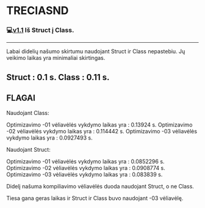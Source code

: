 # TRECIASND
### :computer:[v1.1](https://github.com/odiraitis/TRECIASND/releases/tag/v1.1) Iš Struct į Class.
-------------------------------------------------------------------------------
Labai didelių našumo skirtumu naudojant Struct ir Class nepastebiu. Jų veikimo laikas yra minimaliai skirtingas.

Struct : 0.1 s. 
Class : 0.11 s.
-------------------------------------------------------------------------------
## FLAGAI
Naudojant Class:

Optimizavimo -01 vėliavėlės vykdymo laikas yra : 0.13924 s.
Optimizavimo -02 vėliavėlės vykdymo laikas yra : 0.114442 s.
Optimizavimo -03 vėliavėlės vykdymo laikas yra : 0.0927493 s.

Naudojant Struct:

Optimizavimo -01 vėliavėlės vykdymo laikas yra : 0.0852296 s.
Optimizavimo -02 vėliavėlės vykdymo laikas yra : 0.0908774 s.
Optimizavimo -03 vėliavėlės vykdymo laikas yra : 0.083839 s.

Didelį našuma kompiliavimo vėliavėlės duoda naudojant Struct, o ne Class.

Tiesa gana geras laikas ir Struct ir Class buvo naudojant -03 vėliavėlę.
